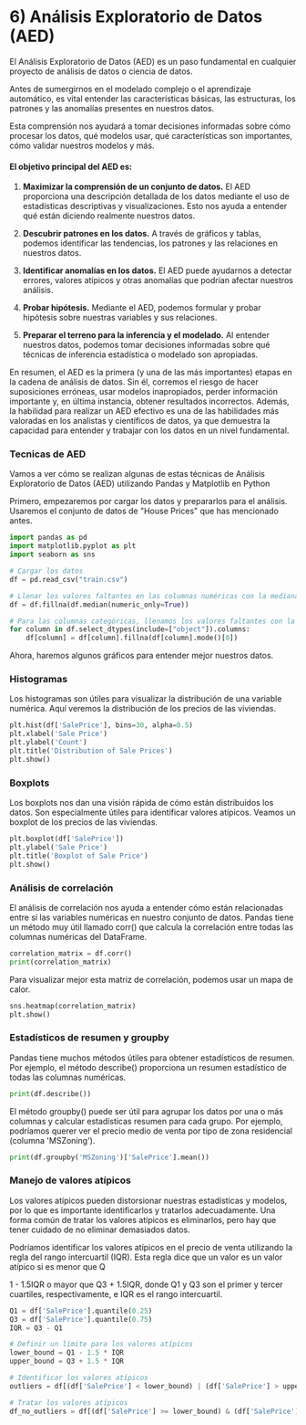 # 6) Análisis Exploratorio de Datos (AED)
El Análisis Exploratorio de Datos (AED) es un paso fundamental en cualquier proyecto de análisis de datos o ciencia de datos. 

Antes de sumergirnos en el modelado complejo o el aprendizaje automático, es vital entender las características básicas, las estructuras, los patrones y las anomalías presentes en nuestros datos. 

Esta comprensión nos ayudará a tomar decisiones informadas sobre cómo procesar los datos, qué modelos usar, qué características son importantes, cómo validar nuestros modelos y más.

#### El objetivo principal del AED es:

1. **Maximizar la comprensión de un conjunto de datos.** El AED proporciona una descripción detallada de los datos mediante el uso de estadísticas descriptivas y visualizaciones. Esto nos ayuda a entender qué están diciendo realmente nuestros datos.

2. **Descubrir patrones en los datos.** A través de gráficos y tablas, podemos identificar las tendencias, los patrones y las relaciones en nuestros datos.

3. **Identificar anomalías en los datos.** El AED puede ayudarnos a detectar errores, valores atípicos y otras anomalías que podrían afectar nuestros análisis.

4. **Probar hipótesis.** Mediante el AED, podemos formular y probar hipótesis sobre nuestras variables y sus relaciones.

5. **Preparar el terreno para la inferencia y el modelado.** Al entender nuestros datos, podemos tomar decisiones informadas sobre qué técnicas de inferencia estadística o modelado son apropiadas.

En resumen, el AED es la primera (y una de las más importantes) etapas en la cadena de análisis de datos. Sin él, corremos el riesgo de hacer suposiciones erróneas, usar modelos inapropiados, perder información importante y, en última instancia, obtener resultados incorrectos. Además, la habilidad para realizar un AED efectivo es una de las habilidades más valoradas en los analistas y científicos de datos, ya que demuestra la capacidad para entender y trabajar con los datos en un nivel fundamental.

### Tecnicas de AED
Vamos a ver cómo se realizan algunas de estas técnicas de Análisis Exploratorio de Datos (AED) utilizando Pandas y Matplotlib en Python

Primero, empezaremos por cargar los datos y prepararlos para el análisis. Usaremos el conjunto de datos de "House Prices" que has mencionado antes.

```python
import pandas as pd
import matplotlib.pyplot as plt
import seaborn as sns

# Cargar los datos
df = pd.read_csv("train.csv")

# Llenar los valores faltantes en las columnas numéricas con la mediana de las columnas correspondientes
df = df.fillna(df.median(numeric_only=True))

# Para las columnas categóricas, llenamos los valores faltantes con la moda (el valor más común)
for column in df.select_dtypes(include=["object"]).columns:
    df[column] = df[column].fillna(df[column].mode()[0])
```

Ahora, haremos algunos gráficos para entender mejor nuestros datos.

### Histogramas
Los histogramas son útiles para visualizar la distribución de una variable numérica. Aquí veremos la distribución de los precios de las viviendas.
```python
plt.hist(df['SalePrice'], bins=30, alpha=0.5)
plt.xlabel('Sale Price')
plt.ylabel('Count')
plt.title('Distribution of Sale Prices')
plt.show()
```

### Boxplots
Los boxplots nos dan una visión rápida de cómo están distribuidos los datos. Son especialmente útiles para identificar valores atípicos. Veamos un boxplot de los precios de las viviendas.
```python
plt.boxplot(df['SalePrice'])
plt.ylabel('Sale Price')
plt.title('Boxplot of Sale Price')
plt.show()
```

### Análisis de correlación
El análisis de correlación nos ayuda a entender cómo están relacionadas entre sí las variables numéricas en nuestro conjunto de datos. Pandas tiene un método muy útil llamado corr() que calcula la correlación entre todas las columnas numéricas del DataFrame.
```python
correlation_matrix = df.corr()
print(correlation_matrix)
```
Para visualizar mejor esta matriz de correlación, podemos usar un mapa de calor.
```python
sns.heatmap(correlation_matrix)
plt.show()
```

### Estadísticos de resumen y groupby
Pandas tiene muchos métodos útiles para obtener estadísticos de resumen. Por ejemplo, el método describe() proporciona un resumen estadístico de todas las columnas numéricas.
```python
print(df.describe())
```
El método groupby() puede ser útil para agrupar los datos por una o más columnas y calcular estadísticas resumen para cada grupo. Por ejemplo, podríamos querer ver el precio medio de venta por tipo de zona residencial (columna 'MSZoning').
```python
print(df.groupby('MSZoning')['SalePrice'].mean())
```

### Manejo de valores atípicos
Los valores atípicos pueden distorsionar nuestras estadísticas y modelos, por lo que es importante identificarlos y tratarlos adecuadamente. Una forma común de tratar los valores atípicos es eliminarlos, pero hay que tener cuidado de no eliminar demasiados datos.

Podríamos identificar los valores atípicos en el precio de venta utilizando la regla del rango intercuartil (IQR). Esta regla dice que un valor es un valor atípico si es menor que Q

1 - 1.5IQR o mayor que Q3 + 1.5IQR, donde Q1 y Q3 son el primer y tercer cuartiles, respectivamente, e IQR es el rango intercuartil.

```python
Q1 = df['SalePrice'].quantile(0.25)
Q3 = df['SalePrice'].quantile(0.75)
IQR = Q3 - Q1

# Definir un límite para los valores atípicos
lower_bound = Q1 - 1.5 * IQR
upper_bound = Q3 + 1.5 * IQR

# Identificar los valores atípicos
outliers = df[(df['SalePrice'] < lower_bound) | (df['SalePrice'] > upper_bound)]

# Tratar los valores atípicos
df_no_outliers = df[(df['SalePrice'] >= lower_bound) & (df['SalePrice'] <= upper_bound)]
```